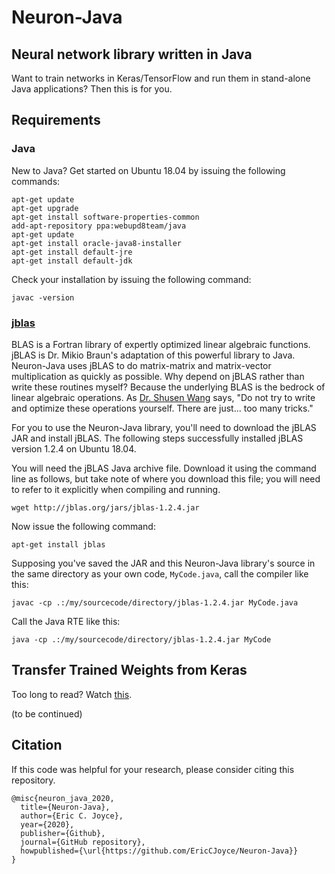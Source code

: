 # Neuron-Java
## Neural network library written in Java

Want to train networks in Keras/TensorFlow and run them in stand-alone Java applications? Then this is for you.

## Requirements
### Java

New to Java? Get started on Ubuntu 18.04 by issuing the following commands:
```
apt-get update
apt-get upgrade
apt-get install software-properties-common
add-apt-repository ppa:webupd8team/java
apt-get update
apt-get install oracle-java8-installer
apt-get install default-jre
apt-get install default-jdk
```

Check your installation by issuing the following command:
```
javac -version
```

### [jblas](http://jblas.org/)

BLAS is a Fortran library of expertly optimized linear algebraic functions. jBLAS is Dr. Mikio Braun's adaptation of this powerful library to Java. Neuron-Java uses jBLAS to do matrix-matrix and matrix-vector multiplication as quickly as possible. Why depend on jBLAS rather than write these routines myself? Because the underlying BLAS is the bedrock of linear algebraic operations. As [Dr. Shusen Wang](http://wangshusen.github.io/) says, "Do not try to write and optimize these operations yourself. There are just... too many tricks."

For you to use the Neuron-Java library, you'll need to download the jBLAS JAR and install jBLAS. The following steps successfully installed jBLAS version 1.2.4 on Ubuntu 18.04.

You will need the jBLAS Java archive file. Download it using the command line as follows, but take note of where you download this file; you will need to refer to it explicitly when compiling and running.
```
wget http://jblas.org/jars/jblas-1.2.4.jar
```
Now issue the following command:
```
apt-get install jblas
```
Supposing you've saved the JAR and this Neuron-Java library's source in the same directory as your own code, `MyCode.java`, call the compiler like this:
```
javac -cp .:/my/sourcecode/directory/jblas-1.2.4.jar MyCode.java
```
Call the Java RTE like this:
```
java -cp .:/my/sourcecode/directory/jblas-1.2.4.jar MyCode
```

## Transfer Trained Weights from Keras

Too long to read? Watch [this]().

(to be continued)

## Citation

If this code was helpful for your research, please consider citing this repository.

```
@misc{neuron_java_2020,
  title={Neuron-Java},
  author={Eric C. Joyce},
  year={2020},
  publisher={Github},
  journal={GitHub repository},
  howpublished={\url{https://github.com/EricCJoyce/Neuron-Java}}
}
```

